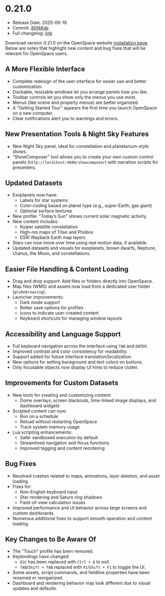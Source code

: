 # 0.21.0
  - Release Date: 2025-06-19
  - Commit: [80f46de](https://github.com/OpenSpace/OpenSpace/commit/80f46ded1f97d7de40a34179446e9cc47299ab91)
  - Full changelog: [link](https://github.com/OpenSpace/OpenSpace/releases/tag/releases%2Fv0.21.0)

Download version 0.21.0 on the OpenSpace website [installation page](https://openspaceproject.com/version-0210). Below are notes that highlight new content and bug fixes that will be relevant for OpenSpace users.

## A More Flexible Interface
-   Complete redesign of the user interface for easier use and better customization.
-   Dockable, resizable windows let you arrange panels how you like.
-   Toolbar controls let you show only the menus you use most.
-   Menus (like scene and property menus) are better organized.
-   A "Getting Started Tour" appears the first time you launch OpenSpace on a new computer.
-   Clear notifications alert you to warnings and errors.

## New Presentation Tools & Night Sky Features
-   New Night Sky panel, ideal for constellation and planetarium-style shows.
-   "ShowComposer" tool allows you to create your own custom control panels (`http://localhost:4680/showcomposer`) with narration scripts for presenters. 
    
## Updated Datasets
-   Exoplanets now have: 
    -   Labels for star systems
    -   Color-coding based on planet type (e.g., super-Earth, gas giant)
    -   Optional surface textures
-   New profile: "Today’s Sun" shows current solar magnetic activity.
-   New content includes:
    -   Kuiper satellite constellation
    -   High-res maps of Titan and Phobos
    -   ESRI Wayback Earth map layers
-   Stars can now move over time using real motion data, if available.
-   Updated datasets and visuals for exoplanets, brown dwarfs, Neptune, Uranus, the Moon, and constellations.

## Easier File Handling & Content Loading
-   Drag and drop support: Add files or folders directly into OpenSpace.
-   Map files (WMS) and assets now load from a dedicated user folder (`globebrowsing`).
-   Launcher improvements:
    -   Dark mode support
    -   Better save options for profiles
    -   Icons to indicate user-created content
    -   Keyboard shortcuts for managing window layouts

## Accessibility and Language Support
-   Full keyboard navigation across the interface using `TAB` and `ENTER`.
-   Improved contrast and color consistency for readability.
-   Support added for future interface translation/localization.
-   New options for setting background and text colors on buttons.
-   Only focusable objects now display UI hints to reduce clutter.
    
## Improvements for Custom Datasets
-   New tools for creating and customizing content:
    -   Dome overlays, screen blackouts, time-linked image displays, and dashboard widgets
-   Scripted content can now:
    -   Run on a schedule
    -   Reload without restarting OpenSpace
    -   Track system memory usage   
-   Lua scripting enhancements:
    -   Safer sandboxed execution by default
    -   Streamlined navigation and focus functions
    -   Improved tagging and content reordering

## Bug Fixes
-   Resolved crashes related to maps, animations, layer deletion, and asset loading.
-   Fixes for:
    -   Non-English keyboard input
    -   Star rendering and Saturn ring shadows
    -   Field-of-view calculation issues
-   Improved performance and UI behavior across large screens and custom dashboards.
-   Numerous additional fixes to support smooth operation and content loading.

## Key Changes to Be Aware Of
-   The "Touch" profile has been removed.
-   Keybindings have changed:
    -   `ESC` has been replaced with `Ctrl + Q` to exit.
    -   `TAB`/`Shift + TAB` replaced with `F1`/`Shift + F1` to toggle the UI.   
-   Some assets, script commands, and fieldline properties have been renamed or reorganized.
-   Dashboard and rendering behavior may look different due to visual updates and defaults.
